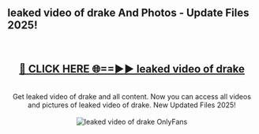 <h2>leaked video of drake And Photos - Update Files 2025!</h2>
<br>
<div align="center">
<h2><a href="https://betterlinks.top/A2PfLJ" rel="nofollow">🔴 CLICK HERE 🌐==►► leaked video of drake</a></h2>
<br>
Get leaked video of drake and all content. Now you can access all videos and pictures of leaked video of drake. New Updated Files 2025!
<br>
<br>
<a href="https://betterlinks.top/A2PfLJ" rel="nofollow" data-target="animated-image.originalLink"><img src="https://i.imgur.com/dJHk4Zq.gif" alt="leaked video of drake OnlyFans" style="max-width: 100%; display: inline-block;" data-target="animated-image.originalImage"></a>
</div>
<br>